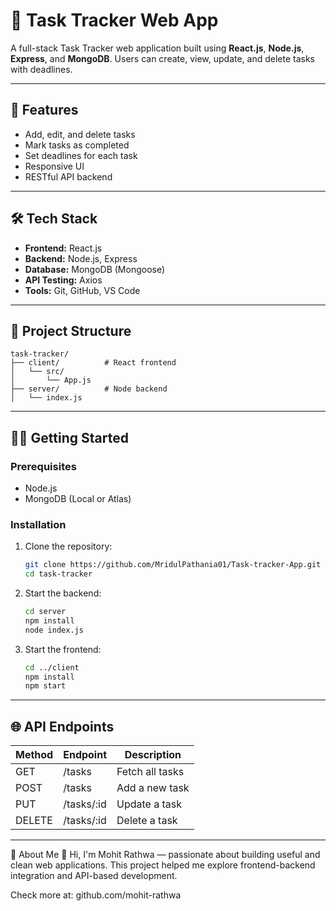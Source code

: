 # 📝 Task Tracker Web App

A full-stack Task Tracker web application built using **React.js**, **Node.js**, **Express**, and **MongoDB**. Users can create, view, update, and delete tasks with deadlines.

---

## 🚀 Features

- Add, edit, and delete tasks
- Mark tasks as completed
- Set deadlines for each task
- Responsive UI
- RESTful API backend

---

## 🛠️ Tech Stack

- **Frontend:** React.js
- **Backend:** Node.js, Express
- **Database:** MongoDB (Mongoose)
- **API Testing:** Axios
- **Tools:** Git, GitHub, VS Code

---

## 📁 Project Structure

```
task-tracker/
├── client/          # React frontend
│   └── src/
│       └── App.js
├── server/          # Node backend
│   └── index.js
```

---

## 🧑‍💻 Getting Started

### Prerequisites

- Node.js
- MongoDB (Local or Atlas)

### Installation

1. Clone the repository:
   ```bash
   git clone https://github.com/MridulPathania01/Task-tracker-App.git
   cd task-tracker
   ```

2. Start the backend:
   ```bash
   cd server
   npm install
   node index.js
   ```

3. Start the frontend:
   ```bash
   cd ../client
   npm install
   npm start
   ```

---

## 🌐 API Endpoints

| Method | Endpoint       | Description            |
|--------|----------------|------------------------|
| GET    | /tasks         | Fetch all tasks        |
| POST   | /tasks         | Add a new task         |
| PUT    | /tasks/:id     | Update a task          |
| DELETE | /tasks/:id     | Delete a task          |

---

🙌 About Me
👋 Hi, I'm Mohit Rathwa — passionate about building useful and clean web applications. This project helped me explore frontend-backend integration and API-based development.

Check more at: github.com/mohit-rathwa
